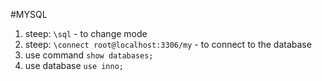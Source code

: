 #MYSQL 

1. steep: `\sql` - to change mode
2. steep: `\connect root@localhost:3306/my` - to connect to the database
3. use command `show databases;` 
4. use database `use inno;`